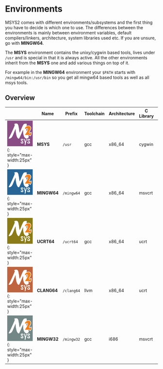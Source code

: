 # Environments

MSYS2 comes with different environments/subsystems and the first thing you have
to decide is which one to use. The differences between the environments is
mainly between environment variables, default compilers/linkers, architecture,
system libraries used etc. If you are unsure, go with **MINGW64**.

The **MSYS** environment contains the unixy/cygwin based tools, lives under
`/usr` and is special in that it is always active. All the other environments
inherit from the **MSYS** one and add various things on top of it.

For example in the **MINGW64** environment your `$PATH` starts with
`/mingw64/bin:/usr/bin` so you get all mingw64 based tools as well as all msys
tools.

## Overview

|| Name | Prefix | Toolchain | Architecture | C Library | C++ Library |
| - |-  |-       |-|-|-|-|
| ![msys](msys.png){: style="max-width:25px" } | **MSYS** | `/usr` | gcc | x86_64 | cygwin | libstdc++ |
| ![mingw64](mingw64.png){: style="max-width:25px" } | **MINGW64** | `/mingw64` | gcc | x86_64 | msvcrt | libstdc++ |
| ![ucrt64](ucrt64.png){: style="max-width:25px" } | **UCRT64** | `/ucrt64` | gcc | x86_64 | ucrt | libstdc++ |
| ![clang64](clang64.png){: style="max-width:25px" } | **CLANG64** | `/clang64` | llvm | x86_64 | ucrt | libc++ |
| ![mingw32](mingw32.png){: style="max-width:25px" } | **MINGW32** | `/mingw32` |  gcc | i686  | msvcrt | libstdc++ |

